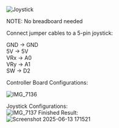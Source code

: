 ![Joystick](https://img.shields.io/badge/joystick-CONFIGURATIONS%20FOR%205%20PIN%20JOYSTICKS-orange)

NOTE: No breadboard needed

Connect jumper cables to a 5-pin joystick:  

GND	-> GND  
5V  -> 5V  
VRx -> A0  
VRy -> A1  
SW  -> D2  

Controller Board Configurations:  

![IMG_7136](https://github.com/user-attachments/assets/15c4e403-b32e-44e7-8b1b-c75758b5e721)

Joystick Configurations:  
![IMG_7137](https://github.com/user-attachments/assets/74ebee88-f8af-47ef-b49c-94d4f2a5c720)
Finished Result:  
![Screenshot 2025-06-13 171521](https://github.com/user-attachments/assets/0159928f-d019-4af9-8650-5c71ad092d1f)
